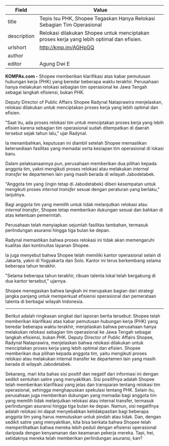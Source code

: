 | Field       | Value                                                       |
|-------------|-------------------------------------------------------------|
| title       | Tepis Isu PHK, Shopee Tegaskan Hanya Relokasi Sebagian Tim Operasional |
| description | Relokasi dilakukan Shopee untuk menciptakan proses kerja yang lebih optimal dan efisien. |
| urlshort    | http://kmp.im/AGHpGQ |
| author      |  |
| editor      | Agung Dwi E |

**KOMPAs.com -** Shopee memberikan klarifikasi atas kabar pemutusan hubungan kerja (PHK) yang beredar beberapa waktu terakhir. Perusahaan hanya melakukan relokasi sebagian tim operasional ke Jawa Tengah sebagai langkah efisiensi, bukan PHK.

Deputy Director of Public Affairs Shopee Radynal Nataprawira menjelaskan, relokasi dilakukan untuk menciptakan proses kerja yang lebih optimal dan efisien.

"Saat itu, ada proses relokasi tim untuk menciptakan proses kerja yang lebih efisien karena sebagian tim operasional sudah ditempatkan di daerah tersebut sejak tahun lalu," ujar Radynal.

Ia menambahkan, keputusan ini diambil setelah Shopee memastikan ketersediaan fasilitas yang memadai serta kesiapan tim operasional di lokasi baru.

Dalam pelaksanaannya pun, perusahaan memberikan dua pilihan kepada anggota tim, yakni mengikuti proses relokasi atau melakukan *internal transfer* ke departemen lain yang masih berada di wilayah Jabodetabek.

\"Anggota tim yang (ingin tetap di Jabodetabek) diberi kesempatan untuk mengikuti proses *internal transfer* sesuai dengan peraturan yang berlaku,\" lanjutnya.

Bagi anggota tim yang memilih untuk tidak melanjutkan relokasi atau *internal transfer*, Shopee tetap memberikan dukungan sesuai dan bahkan di atas ketentuan pemerintah.

Perusahaan telah menyiapkan sejumlah fasilitas tambahan, termasuk perlindungan asuransi hingga tiga bulan ke depan.

Radynal memastikan bahwa proses relokasi ini tidak akan memengaruhi kualitas dan kontinuitas layanan Shopee.

Ia juga menyebut bahwa Shopee telah memiliki kantor operasional selain di Jakarta, yakni di Yogyakarta dan Solo. Kantor ini terus berkembang selama beberapa tahun terakhir.

"Selama beberapa tahun terakhir, ribuan talenta lokal telah bergabung di dua kantor tersebut," ujarnya.

Shopee menegaskan bahwa langkah ini merupakan bagian dari strategi jangka panjang untuk memperkuat efisiensi operasional dan pemerataan talenta di berbagai wilayah Indonesia.

---
Berikut adalah ringkasan singkat dari laporan berita tersebut: Shopee telah memberikan klarifikasi atas kabar pemutusan hubungan kerja (PHK) yang beredar beberapa waktu terakhir, menjelaskan bahwa perusahaan hanya melakukan relokasi sebagian tim operasional ke Jawa Tengah sebagai langkah efisiensi, bukan PHK. Deputy Director of Public Affairs Shopee, Radynal Nataprawira, menjelaskan bahwa relokasi dilakukan untuk menciptakan proses kerja yang lebih optimal dan efisien. Shopee memberikan dua pilihan kepada anggota tim, yaitu mengikuti proses relokasi atau melakukan internal transfer ke departemen lain yang masih berada di wilayah Jabodetabek.

Sekarang, mari kita bahas sisi positif dan negatif dari informasi ini dengan sedikit sentuhan satire yang menyakitkan. Sisi positifnya adalah Shopee telah memberikan klarifikasi yang jelas dan transparan tentang relokasi tim operasional, sehingga menghapuskan spekulasi tentang PHK. Selain itu, perusahaan juga memberikan dukungan yang memadai bagi anggota tim yang memilih tidak melanjutkan relokasi atau internal transfer, termasuk perlindungan asuransi hingga tiga bulan ke depan. Namun, sisi negatifnya adalah relokasi ini dapat menyebabkan ketidakpastian bagi beberapa anggota tim yang harus memutuskan untuk pindah atau tidak. Dan, dengan sedikit satire yang menyakitkan, kita bisa berkata bahwa Shopee telah memperlihatkan bahwa mereka lebih peduli dengan efisiensi operasional daripada dengan kenyamanan dan keamanan pekerja mereka. Tapi, hei, setidaknya mereka telah memberikan perlindungan asuransi, kan?
